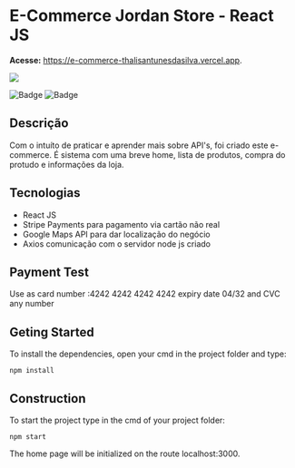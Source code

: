 # E-Commerce Jordan Store - React JS

**Acesse:**  https://e-commerce-thalisantunesdasilva.vercel.app.

![](git-ecommerce.gif)

![Badge](https://img.shields.io/static/v1?label=React&message=Framework&color=blue&style=for-the-badge&logo=REACT) ![Badge](https://img.shields.io/static/v1?label&message=JavaScript&color=BLACK&style=for-the-badge&logo=JAVASCRIPT)

## Descrição

Com o intuíto de praticar e aprender mais sobre API's, foi criado este e-commerce. É sistema com uma breve home, lista de produtos, compra do protudo e informações da loja.

## Tecnologias
* React JS
* Stripe Payments para pagamento via cartão não real
* Google Maps API para dar localização do negócio
* Axios comunicação com o servidor node js criado

## Payment Test
Use as card number :4242 4242 4242 4242 expiry date 04/32 and CVC any number



## Geting Started
To install the dependencies, open your cmd in the project folder and type:

```
npm install
```
## Construction
To start the project type in the cmd of your project folder:
```
npm start
```

The home page will be initialized on the route localhost:3000.





